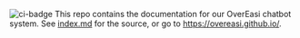 ![ci-badge](https://github.com/overeasi/overeasi/workflows/overeasi/badge.svg)
This repo contains the documentation for our OverEasi chatbot system. See [index.md](https://github.com/overeasi/overeasi/blob/main/index.md) for the source, or go to https://overeasi.github.io/.
